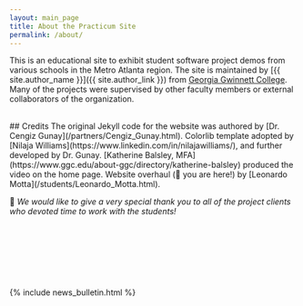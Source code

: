 ```yaml
---
layout: main_page
title: About the Practicum Site
permalink: /about/
---
```


This is an educational site to exhibit student software project demos
from various schools in the Metro Atlanta region. The site is
maintained by [{{ site.author_name }}]({{ site.author_link }})
from [Georgia Gwinnett College](http://www.ggc.edu/). Many of the
projects were supervised by other faculty members or external
collaborators of the organization.

<!--## Sponsors-->

<div class="sponsor-img-section">
    <!--<div class="sponsor-img-float"><a href="http://github.com"><img src="/assets/github-Octocat.png"></a></div>-->
    <!--<div class="sponsor-img-float"><a href="http://bitbucket.com"><img src="/assets/Atlassian-horizontal-blue-rgb.svg"> <img src="/assets/Jira Software-blue.svg"> <img src="/assets/Bitbucket-blue.svg"></a></div>-->
    <!--<div class="sponsor-img-clear"><a href="https://zenhub.com"><img src="https://raw.githubusercontent.com/ZenHubIO/support/master/zenhub-badge.png"></a></div>-->
</div>

<br>
## Credits
The original Jekyll code for the website was authored by [Dr. Cengiz Gunay](/partners/Cengiz_Gunay.html).  
Colorlib template adopted by [Nilaja Williams](https://www.linkedin.com/in/nilajawilliams/), and further developed by Dr. Gunay.  
[Katherine Balsley, MFA](https://www.ggc.edu/about-ggc/directory/katherine-balsley) produced the video on the home page.  
Website overhaul (🌟 you are here!) by [Leonardo Motta](/students/Leonardo_Motta.html).  
  
  
🎯 *We would like to give a very special thank you to all of the project clients who devoted time to work with the students!*  

<div style = "margin-top: 25%;">
{% include news_bulletin.html %}
</div>
